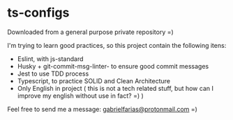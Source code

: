 # ts-configs

Downloaded from a general purpose private repository =)

I'm trying to learn good practices, so this project
contain the following itens:

- Eslint, with js-standard
- Husky + git-commit-msg-linter- to ensure good commit messages
- Jest to use TDD process
- Typescript, to practice SOLID and Clean Architecture
- Only English in project ( this is not a tech related stuff, but how can I improve my english without use in fact? =) )

Feel free to send me a message: gabrielfarias@protonmail.com =)
